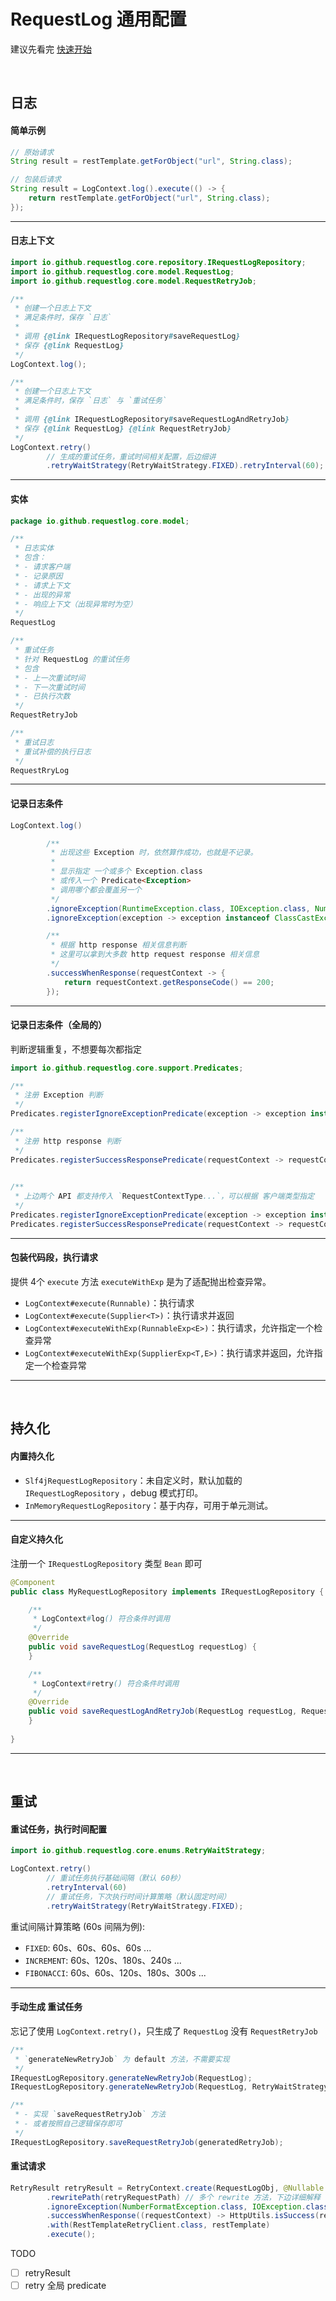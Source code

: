 # RequestLog 通用配置

建议先看完 [快速开始](../../README-zh.md#quick_start)

<br/>

## 日志 <a name="log"></a>

#### 简单示例
```java
// 原始请求
String result = restTemplate.getForObject("url", String.class);

// 包装后请求
String result = LogContext.log().execute(() -> {
    return restTemplate.getForObject("url", String.class);
});
```

---

#### 日志上下文

```java
import io.github.requestlog.core.repository.IRequestLogRepository;
import io.github.requestlog.core.model.RequestLog;
import io.github.requestlog.core.model.RequestRetryJob;

/**
 * 创建一个日志上下文
 * 满足条件时，保存 `日志`
 * 
 * 调用 {@link IRequestLogRepository#saveRequestLog}
 * 保存 {@link RequestLog}
 */
LogContext.log();

/**
 * 创建一个日志上下文
 * 满足条件时，保存 `日志` 与 `重试任务`
 * 
 * 调用 {@link IRequestLogRepository#saveRequestLogAndRetryJob}
 * 保存 {@link RequestLog} {@link RequestRetryJob}
 */
LogContext.retry()
        // 生成的重试任务，重试时间相关配置，后边细讲
        .retryWaitStrategy(RetryWaitStrategy.FIXED).retryInterval(60);
```

---

#### 实体

```java
package io.github.requestlog.core.model;

/**
 * 日志实体
 * 包含：
 * - 请求客户端
 * - 记录原因
 * - 请求上下文
 * - 出现的异常
 * - 响应上下文（出现异常时为空）
 */
RequestLog

/**
 * 重试任务
 * 针对 RequestLog 的重试任务
 * 包含
 * - 上一次重试时间
 * - 下一次重试时间
 * - 已执行次数
 */
RequestRetryJob

/**
 * 重试日志
 * 重试补偿的执行日志
 */
RequestRryLog
```



---

#### 记录日志条件

```java
LogContext.log()

        /**
         * 出现这些 Exception 时，依然算作成功，也就是不记录。
         * 
         * 显示指定 一个或多个 Exception.class
         * 或传入一个 Predicate<Exception>
         * 调用哪个都会覆盖另一个
         */
        .ignoreException(RuntimeException.class, IOException.class, NumberFormatException.class)
        .ignoreException(exception -> exception instanceof ClassCastException)

        /**
         * 根据 http response 相关信息判断
         * 这里可以拿到大多数 http request response 相关信息
         */
        .successWhenResponse(requestContext -> {
            return requestContext.getResponseCode() == 200;
        });
```

---

#### 记录日志条件（全局的）

判断逻辑重复，不想要每次都指定

```java
import io.github.requestlog.core.support.Predicates;

/**
 * 注册 Exception 判断
 */
Predicates.registerIgnoreExceptionPredicate(exception -> exception instanceof RuntimeException);

/**
 * 注册 http response 判断
 */
Predicates.registerSuccessResponsePredicate(requestContext -> requestContext.getResponseCode() == 200);

        
/**
 * 上边两个 API 都支持传入 `RequestContextType...`，可以根据 客户端类型指定
 */
Predicates.registerIgnoreExceptionPredicate(exception -> exception instanceof RuntimeException, RequestContextType.REST_TEMPLATE, RequestContextType.APACHE_HTTP_CLIENT);
Predicates.registerSuccessResponsePredicate(requestContext -> requestContext.getResponseCode() == 200, RequestContextType.FEIGN, RequestContextType.OK_HTTP);
```


---

#### 包装代码段，执行请求

提供 4个 `execute` 方法
`executeWithExp` 是为了适配抛出检查异常。

- `LogContext#execute(Runnable)`：执行请求
- `LogContext#execute(Supplier<T>)`：执行请求并返回
- `LogContext#executeWithExp(RunnableExp<E>)`：执行请求，允许指定一个检查异常
- `LogContext#executeWithExp(SupplierExp<T,E>)`：执行请求并返回，允许指定一个检查异常


---

<br/>

## 持久化 <a name="repository"></a>


#### 内置持久化

- `Slf4jRequestLogRepository`：未自定义时，默认加载的 `IRequestLogRepository` ，debug 模式打印。
- `InMemoryRequestLogRepository`：基于内存，可用于单元测试。

---

#### 自定义持久化

注册一个 `IRequestLogRepository` 类型 `Bean` 即可

```java
@Component
public class MyRequestLogRepository implements IRequestLogRepository {

    /**
     * LogContext#log() 符合条件时调用
     */
    @Override
    public void saveRequestLog(RequestLog requestLog) {
    }

    /**
     * LogContext#retry() 符合条件时调用
     */
    @Override
    public void saveRequestLogAndRetryJob(RequestLog requestLog, RequestRetryJob requestRetryJob) {
    }
    
}
```

---

<br/>

## 重试 <a name="retry"></a>

#### 重试任务，执行时间配置

```java
import io.github.requestlog.core.enums.RetryWaitStrategy;

LogContext.retry()
        // 重试任务执行基础间隔（默认 60秒）
        .retryInterval(60)
        // 重试任务，下次执行时间计算策略（默认固定时间）
        .retryWaitStrategy(RetryWaitStrategy.FIXED);
```

重试间隔计算策略 (60s 间隔为例):
- `FIXED`: 60s、60s、60s、60s ...
- `INCREMENT`: 60s、120s、180s、240s ...
- `FIBONACCI`: 60s、60s、120s、180s、300s ...

---


#### 手动生成 重试任务

忘记了使用 `LogContext.retry()`，只生成了 `RequestLog` 没有 `RequestRetryJob`


```java
/**
 * `generateNewRetryJob` 为 default 方法，不需要实现
 */
IRequestLogRepository.generateNewRetryJob(RequestLog);
IRequestLogRepository.generateNewRetryJob(RequestLog, RetryWaitStrategy, retryInterval);

/**
 * - 实现 `saveRequestRetryJob` 方法
 * - 或者按照自己逻辑保存即可
 */
IRequestLogRepository.saveRequestRetryJob(generatedRetryJob);
```

#### 重试请求

```java
RetryResult retryResult = RetryContext.create(RequestLogObj, @Nullable RequestRetryJobObj)
        .rewritePath(retryRequestPath) // 多个 rewrite 方法，下边详细解释
        .ignoreException(NumberFormatException.class, IOException.class)
        .successWhenResponse((requestContext) -> HttpUtils.isSuccess(requestContext.getResponseCode()))
        .with(RestTemplateRetryClient.class, restTemplate)
        .execute();
```


TODO 
- [ ] retryResult
- [ ] retry 全局 predicate
